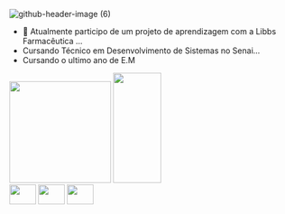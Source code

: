 

![github-header-image (6)](https://github.com/user-attachments/assets/08086731-9514-4272-915a-cc651f7048b6)


 
- 🔭 Atualmente participo de um projeto de aprendizagem com a Libbs Farmacêutica ...
- Cursando Técnico em Desenvolvimento de Sistemas no Senai...
- Cursando o ultimo ano de E.M
 
<div>
 <img height="180em" src="https://github-readme-stats.vercel.app/api?username=AnaLouBispo&show_icons=true&theme=midnight-purple&include_all_commits=true&count_private=true">
<img width="41%" height="195px" src="https://github-readme-stats.vercel.app/api/top-langs/?username=AnaLouBispo&layout=compact&hide_border=true&title_color=CCCCCC&text_color=CCCCCC&bg_color=0000" />
 
</div>
</div>

<div>
<img align="center" height="35" width="47" src="https://icongr.am/devicon/css3-original.svg?size=128&color=currentColor" />
<img align="center" height="35" width="47" src="https://icongr.am/devicon/java-original.svg?size=128&color=currentColor" />
<img align="center" height="35" width="47" src="https://icongr.am/devicon/javascript-original.svg?size=128&color=currentColor" />

</div>

 <div align="center" >

 
